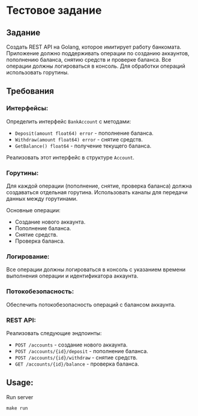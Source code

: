 # Тестовое задание

## Задание

Создать REST API на Golang, которое имитирует работу банкомата. Приложение должно поддерживать операции по созданию аккаунтов, пополнению баланса, снятию средств и проверке баланса. Все операции должны логироваться в консоль. Для обработки операций использовать горутины.


## Требования

### Интерфейсы:

Определить интерфейс `BankAccount` с методами:
- `Deposit(amount float64) error` - пополнение баланса.
- `Withdraw(amount float64) error` - снятие средств.
- `GetBalance() float64` - получение текущего баланса.

Реализовать этот интерфейс в структуре `Account`.


### Горутины:

Для каждой операции (пополнение, снятие, проверка баланса) должна создаваться отдельная горутина.
Использовать каналы для передачи данных между горутинами.

Основные операции:
- Создание нового аккаунта.
- Пополнение баланса.
- Снятие средств.
- Проверка баланса.


### Логирование:

Все операции должны логироваться в консоль с указанием времени выполнения операции и идентификатора аккаунта.


### Потокобезопасность:

Обеспечить потокобезопасность операций с балансом аккаунта.

### REST API:

Реализовать следующие эндпоинты:
- `POST /accounts` - создание нового аккаунта.
- `POST /accounts/{id}/deposit` - пополнение баланса.
- `POST /accounts/{id}/withdraw` - снятие средств.
- `GET /accounts/{id}/balance` - проверка баланса.

## Usage:

Run server
```shell
make run
```